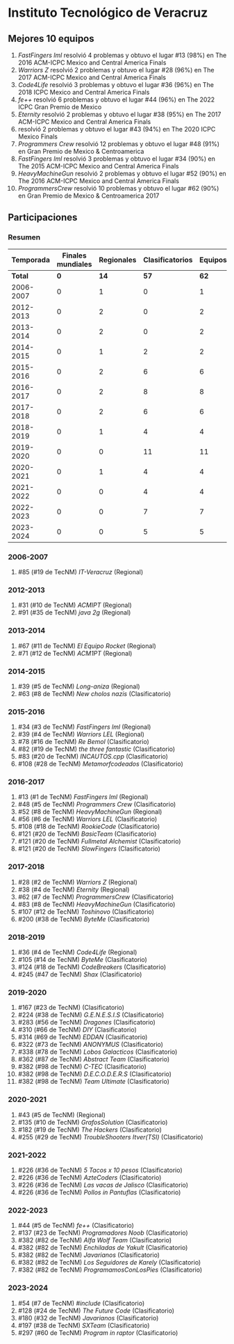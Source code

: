 ---
---

# Instituto Tecnológico de Veracruz

## Mejores 10 equipos

1. _FastFingers lml_ resolvió 4 problemas y obtuvo el lugar #13 (98%) en The 2016 ACM-ICPC Mexico and Central America Finals
1. _Warriors Z_ resolvió 2 problemas y obtuvo el lugar #28 (96%) en The 2017 ACM-ICPC Mexico and Central America Finals
1. _Code4Life_ resolvió 3 problemas y obtuvo el lugar #36 (96%) en The 2018 ICPC Mexico and Central America Finals
1. _fe++_ resolvió 6 problemas y obtuvo el lugar #44 (96%) en The 2022 ICPC Gran Premio de Mexico
1. _Eternity_ resolvió 2 problemas y obtuvo el lugar #38 (95%) en The 2017 ACM-ICPC Mexico and Central America Finals
1. _<CodeBreakers/>_ resolvió 2 problemas y obtuvo el lugar #43 (94%) en The 2020 ICPC Mexico Finals
1. _Programmers Crew_ resolvió 12 problemas y obtuvo el lugar #48 (91%) en Gran Premio de Mexico & Centroamerica
1. _FastFingers lml_ resolvió 3 problemas y obtuvo el lugar #34 (90%) en The 2015 ACM-ICPC Mexico and Central America Finals
1. _HeavyMachineGun_ resolvió 2 problemas y obtuvo el lugar #52 (90%) en The 2016 ACM-ICPC Mexico and Central America Finals
1. _ProgrammersCrew_ resolvió 10 problemas y obtuvo el lugar #62 (90%) en Gran Premio de Mexico & Centroamerica 2017

## Participaciones

### Resumen

| Temporada | Finales mundiales | Regionales | Clasificatorios | Equipos |
| --- | --- | --- | --- | --- |
| **Total** | **0** | **14** | **57** | **62** |
| 2006-2007 | 0 | 1 | 0 | 1 |
| 2012-2013 | 0 | 2 | 0 | 2 |
| 2013-2014 | 0 | 2 | 0 | 2 |
| 2014-2015 | 0 | 1 | 2 | 2 |
| 2015-2016 | 0 | 2 | 6 | 6 |
| 2016-2017 | 0 | 2 | 8 | 8 |
| 2017-2018 | 0 | 2 | 6 | 6 |
| 2018-2019 | 0 | 1 | 4 | 4 |
| 2019-2020 | 0 | 0 | 11 | 11 |
| 2020-2021 | 0 | 1 | 4 | 4 |
| 2021-2022 | 0 | 0 | 4 | 4 |
| 2022-2023 | 0 | 0 | 7 | 7 |
| 2023-2024 | 0 | 0 | 5 | 5 |

### 2006-2007

1. #85 (#19 de TecNM) _IT-Veracruz_ (Regional)

### 2012-2013

1. #31 (#10 de TecNM) _ACMIPT_ (Regional)
1. #91 (#35 de TecNM) _java 2g_ (Regional)

### 2013-2014

1. #67 (#11 de TecNM) _El Equipo Rocket_ (Regional)
1. #71 (#12 de TecNM) _ACM1PT_ (Regional)

### 2014-2015

1. #39 (#5 de TecNM) _Long-aniza_ (Regional)
1. #63 (#8 de TecNM) _New cholos nazis_ (Clasificatorio)

### 2015-2016

1. #34 (#3 de TecNM) _FastFingers lml_ (Regional)
1. #39 (#4 de TecNM) _Warriors LEL_ (Regional)
1. #78 (#16 de TecNM) _Re Bemol_ (Clasificatorio)
1. #82 (#19 de TecNM) _the three fantastic_ (Clasificatorio)
1. #83 (#20 de TecNM) _INCAUTOS.cpp_ (Clasificatorio)
1. #108 (#28 de TecNM) _Metamorfcodeados_ (Clasificatorio)

### 2016-2017

1. #13 (#1 de TecNM) _FastFingers lml_ (Regional)
1. #48 (#5 de TecNM) _Programmers Crew_ (Clasificatorio)
1. #52 (#8 de TecNM) _HeavyMachineGun_ (Regional)
1. #56 (#6 de TecNM) _Warriors LEL_ (Clasificatorio)
1. #108 (#18 de TecNM) _RookieCode_ (Clasificatorio)
1. #121 (#20 de TecNM) _BasicTeam_ (Clasificatorio)
1. #121 (#20 de TecNM) _Fullmetal Alchemist_ (Clasificatorio)
1. #121 (#20 de TecNM) _SlowFingers_ (Clasificatorio)

### 2017-2018

1. #28 (#2 de TecNM) _Warriors Z_ (Regional)
1. #38 (#4 de TecNM) _Eternity_ (Regional)
1. #62 (#7 de TecNM) _ProgrammersCrew_ (Clasificatorio)
1. #83 (#8 de TecNM) _HeavyMachineGun_ (Clasificatorio)
1. #107 (#12 de TecNM) _Toshinovo_ (Clasificatorio)
1. #200 (#38 de TecNM) _ByteMe_ (Clasificatorio)

### 2018-2019

1. #36 (#4 de TecNM) _Code4Life_ (Regional)
1. #105 (#14 de TecNM) _ByteMe_ (Clasificatorio)
1. #124 (#18 de TecNM) _CodeBreakers_ (Clasificatorio)
1. #245 (#47 de TecNM) _Shax_ (Clasificatorio)

### 2019-2020

1. #167 (#23 de TecNM) _<CodeBreakers/>_ (Clasificatorio)
1. #224 (#38 de TecNM) _G.E.N.E.S.I.S_ (Clasificatorio)
1. #283 (#56 de TecNM) _Dragones_ (Clasificatorio)
1. #310 (#66 de TecNM) _DIY_ (Clasificatorio)
1. #314 (#69 de TecNM) _EDDAN_ (Clasificatorio)
1. #322 (#73 de TecNM) _ANONYMUS_ (Clasificatorio)
1. #338 (#78 de TecNM) _Lobos Galacticos_ (Clasificatorio)
1. #362 (#87 de TecNM) _Abstract Team_ (Clasificatorio)
1. #382 (#98 de TecNM) _C-TEC_ (Clasificatorio)
1. #382 (#98 de TecNM) _D.E.C.O.D.E.R.S_ (Clasificatorio)
1. #382 (#98 de TecNM) _Team Ultimate_ (Clasificatorio)

### 2020-2021

1. #43 (#5 de TecNM) _<CodeBreakers/>_ (Regional)
1. #135 (#10 de TecNM) _GrafosSolution_ (Clasificatorio)
1. #182 (#19 de TecNM) _The Hackers_ (Clasificatorio)
1. #255 (#29 de TecNM) _TroubleShooters Itver(TSI)_ (Clasificatorio)

### 2021-2022

1. #226 (#36 de TecNM) _5 Tacos x 10 pesos_ (Clasificatorio)
1. #226 (#36 de TecNM) _AzteCoders_ (Clasificatorio)
1. #226 (#36 de TecNM) _Las vacas de Jalisco_ (Clasificatorio)
1. #226 (#36 de TecNM) _Pollos in Pantuflas_ (Clasificatorio)

### 2022-2023

1. #44 (#5 de TecNM) _fe++_ (Clasificatorio)
1. #137 (#23 de TecNM) _Programadores Noob_ (Clasificatorio)
1. #382 (#82 de TecNM) _Alfa Wolf Team_ (Clasificatorio)
1. #382 (#82 de TecNM) _Enchiladas de Yakult_ (Clasificatorio)
1. #382 (#82 de TecNM) _Javarianos_ (Clasificatorio)
1. #382 (#82 de TecNM) _Los Seguidores de Karely_ (Clasificatorio)
1. #382 (#82 de TecNM) _ProgramamosConLosPies_ (Clasificatorio)

### 2023-2024

1. #54 (#7 de TecNM) _#include<itverpower>_ (Clasificatorio)
1. #128 (#24 de TecNM) _The Future Code_ (Clasificatorio)
1. #180 (#32 de TecNM) _Javarianos_ (Clasificatorio)
1. #197 (#38 de TecNM) _SXTeam_ (Clasificatorio)
1. #297 (#60 de TecNM) _Program in raptor_ (Clasificatorio)



